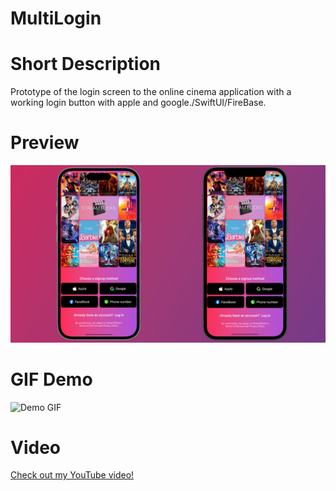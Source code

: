 # MultiLogin
# Short Description
Prototype of the login screen to the online cinema application with a working login button with apple and google./SwiftUI/FireBase.
# Preview
![Demo Screenshot](./MultiLogin/StreamFlicks.png)
# GIF Demo
![Demo GIF](./MultiLogin/GIF.gif)

# Video
[Check out my YouTube video!](https://youtube.com/shorts/BvR50r1mm58?si=w8P_EhgbiVgligbx)
